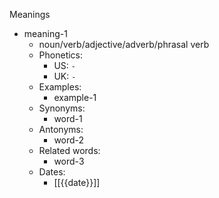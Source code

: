 Meanings
- meaning-1
	- noun/verb/adjective/adverb/phrasal verb
	- Phonetics:
		- US: `-`
		- UK: `-`
	- Examples:
		- example-1
	- Synonyms:
		- word-1
	- Antonyms:
		- word-2
	- Related words:
		- word-3
	- Dates:
		- [[{{date}}]]
